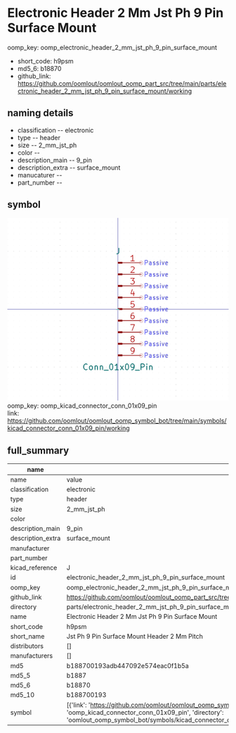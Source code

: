 # Electronic Header 2 Mm Jst Ph 9 Pin Surface Mount
oomp_key: oomp_electronic_header_2_mm_jst_ph_9_pin_surface_mount 

  
* short_code: h9psm
* md5_6: b18870  
* github_link: https://github.com/oomlout/oomlout_oomp_part_src/tree/main/parts/electronic_header_2_mm_jst_ph_9_pin_surface_mount/working  
## naming details
* classification -- electronic
* type -- header
* size -- 2_mm_jst_ph
* color -- 
* description_main -- 9_pin
* description_extra -- surface_mount
* manucaturer -- 
* part_number -- 



## symbol

![](symbol/0/working/working_600.png)  
oomp_key: oomp_kicad_connector_conn_01x09_pin  
link: https://github.com/oomlout/oomlout_oomp_symbol_bot/tree/main/symbols/kicad_connector_conn_01x09_pin/working  


## full_summary
| name | value | 
| --- | --- | 
| name | value | 
| classification | electronic | 
| type | header | 
| size | 2_mm_jst_ph | 
| color |  | 
| description_main | 9_pin | 
| description_extra | surface_mount | 
| manufacturer |  | 
| part_number |  | 
| kicad_reference | J | 
| id | electronic_header_2_mm_jst_ph_9_pin_surface_mount | 
| oomp_key | oomp_electronic_header_2_mm_jst_ph_9_pin_surface_mount | 
| github_link | https://github.com/oomlout/oomlout_oomp_part_src/tree/main/parts/electronic_header_2_mm_jst_ph_9_pin_surface_mount/working | 
| directory | parts/electronic_header_2_mm_jst_ph_9_pin_surface_mount | 
| name | Electronic Header 2 Mm Jst Ph 9 Pin Surface Mount | 
| short_code | h9psm | 
| short_name | Jst Ph 9 Pin Surface Mount Header 2 Mm Pitch | 
| distributors | [] | 
| manufacturers | [] | 
| md5 | b188700193adb447092e574eac0f1b5a | 
| md5_5 | b1887 | 
| md5_6 | b18870 | 
| md5_10 | b188700193 | 
| symbol | [{'link': 'https://github.com/oomlout/oomlout_oomp_symbol_bot/tree/main/symbols/kicad_connector_conn_01x09_pin', 'oomp_key': 'oomp_kicad_connector_conn_01x09_pin', 'directory': 'oomlout_oomp_symbol_bot/symbols/kicad_connector_conn_01x09_pin//working/working.kicad_sym'}] | 
